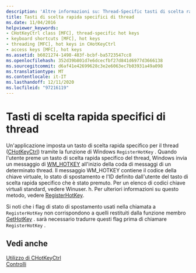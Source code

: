 ```yaml
---
description: 'Altre informazioni su: Thread-Specific tasti di scelta rapida'
title: Tasti di scelta rapida specifici di thread
ms.date: 11/04/2016
helpviewer_keywords:
- CHotKeyCtrl class [MFC], thread-specific hot keys
- keyboard shortcuts [MFC], hot keys
- threading [MFC], hot keys in CHotKeyCtrl
- access keys [MFC], hot keys
ms.assetid: b6021274-1498-483f-bcbf-ba5723547cc8
ms.openlocfilehash: 352d39b801d7e6dcecfbf27d841d6977d3666138
ms.sourcegitcommit: d6af41e42699628c3e2e6063ec7b03931a49a098
ms.translationtype: MT
ms.contentlocale: it-IT
ms.lasthandoff: 12/11/2020
ms.locfileid: "97216119"
---
```

# <a name="thread-specific-hot-keys"></a>Tasti di scelta rapida specifici di thread

Un'applicazione imposta un tasto di scelta rapida specifico per il thread ([CHotKeyCtrl](../mfc/reference/chotkeyctrl-class.md)) tramite la funzione di Windows `RegisterHotKey` . Quando l'utente preme un tasto di scelta rapida specifico del thread, Windows invia un messaggio di [WM_HOTKEY](/windows/win32/inputdev/wm-hotkey) all'inizio della coda di messaggi di un determinato thread. Il messaggio WM_HOTKEY contiene il codice della chiave virtuale, lo stato di spostamento e l'ID definito dall'utente del tasto di scelta rapida specifico che è stato premuto. Per un elenco di codici chiave virtuali standard, vedere Winuser. h. Per ulteriori informazioni su questo metodo, vedere [RegisterHotKey](/windows/win32/api/winuser/nf-winuser-registerhotkey).

Si noti che i flag di stato di spostamento usati nella chiamata a `RegisterHotKey` non corrispondono a quelli restituiti dalla funzione membro [GetHotKey](../mfc/reference/chotkeyctrl-class.md#gethotkey) . sarà necessario tradurre questi flag prima di chiamare `RegisterHotKey` .

## <a name="see-also"></a>Vedi anche

[Utilizzo di CHotKeyCtrl](../mfc/using-chotkeyctrl.md)<br/>
[Controlli](../mfc/controls-mfc.md)
